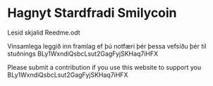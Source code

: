 # Hagnyt Stardfradi Smilycoin

Lesid skjalid Reedme.odt

Vinsamlega leggið inn framlag ef þú notfæri þér þessa vefsíðu þér til stuðnings BLy1WxndiQsbcLsut2GagFyjSKHaq7iHFX

Please submit a contribution if you use this website to support you
BLy1WxndiQsbcLsut2GagFyjSKHaq7iHFX